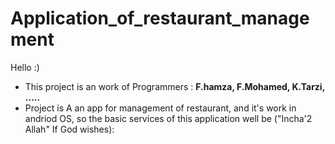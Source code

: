# Application_of_restaurant_management

Hello :) 
- This project is an work of Programmers : **F.hamza, F.Mohamed, K.Tarzi, .....**
- Project is A an app for management of restaurant, and it's work in andriod OS, so the basic services of this application well be ("Incha'2 Allah" If God wishes):
